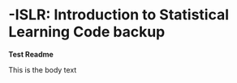 # -ISLR: Introduction to Statistical Learning Code backup

<b> Test Readme </b>

This is the body text
